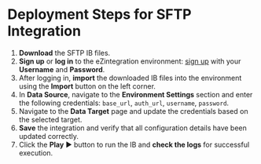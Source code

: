 # Deployment Steps for SFTP Integration

1. **Download** the SFTP IB files.  
2. **Sign up** or **log in** to the eZintegration environment: [sign up](https://system-na14-west.bizdata360.com/#/start-free-trial?utm_source=github&utm_medium=social&utm_campaign=readme&utm_content=sftp_readme_link) with your **Username** and **Password**.  
3. After logging in, **import** the downloaded IB files into the environment using the **Import** button on the left corner.  
4. In **Data Source**, navigate to the **Environment Settings** section and enter the following credentials: `base_url`, `auth_url`, `username`, `password`.    
5. Navigate to the **Data Target** page and update the credentials based on the selected target.  
6. **Save** the integration and verify that all configuration details have been updated correctly.  
7. Click the **Play** ▶️ button to run the IB and **check the logs** for successful execution.
